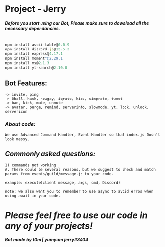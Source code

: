 # **Project - Jerry**


##### *Before you start using our Bot, Please make sure to download all the necessary dependancies.*
```js

npm install ascii-table@0.0.9
npm install discord.js@12.5.3
npm install express@4.17.1
npm install moment"@2.29.1
npm install ms@2.1.3
npm install yt-search@2.10.0

```


## Bot Features:

```Features
-> invite, ping
-> 8ball, hack, howgay, iqrate, kiss, simprate, tweet
-> ban, kick, mute, unmute
-> avatar, purge, remind, serverinfo, slowmode, yt, lock, unlock, servericon

```


### *About code:*
```
We use Advanced Command Handler, Event Handler so that index.js Dosn't look messy.  
```


## *Commonly asked questions:*

```
1) commands not working
A. There could be several reasons, but we suggest to check and match params from events/guild/message.js to your code.

exanple: execute(client message, args, cmd, Discord)

note: we also want you to remember to use async to avoid erros when using await in your code.
```








# *Please feel free to use our code in any of your projects!*

***Bot made by t0m | yumyum jerry#3404*** 
